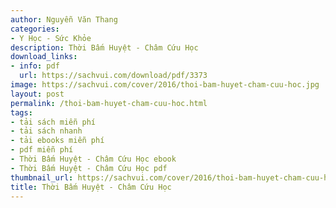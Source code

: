 ```yaml
---
author: Nguyễn Văn Thang
categories:
- Y Học - Sức Khỏe
description: Thời Bấm Huyệt - Châm Cứu Học
download_links:
- info: pdf
  url: https://sachvui.com/download/pdf/3373
image: https://sachvui.com/cover/2016/thoi-bam-huyet-cham-cuu-hoc.jpg
layout: post
permalink: /thoi-bam-huyet-cham-cuu-hoc.html
tags:
- tải sách miễn phí
- tải sách nhanh
- tải ebooks miễn phí
- pdf miễn phí
- Thời Bấm Huyệt - Châm Cứu Học ebook
- Thời Bấm Huyệt - Châm Cứu Học pdf
thumbnail_url: https://sachvui.com/cover/2016/thoi-bam-huyet-cham-cuu-hoc.jpg
title: Thời Bấm Huyệt - Châm Cứu Học
---
```


 <div class="item-desc text-justify"> </div>